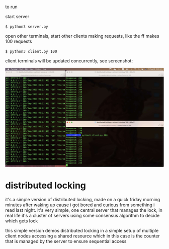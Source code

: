 to run

start server

`
$ python3 server.py
`

open other terminals, start other clients making requests, like the ff makes 100 requests

`
$ python3 client.py 100
`

client terminals will be updated concurrently, see screenshot:

![img](screenshot.jpg)

# distributed locking

it's a simple version of distributed locking, made on a quick friday morning minutes after waking up cause i got bored and curious from something i read last night. it's very simple, one central server that manages the lock, in real life it's a cluster of servers using some consensus algorithm to decide which gets lock


this simple version demos distributed locking in a simple setup of multiple client nodes accessing a shared resource which in this case is the counter that is managed by the server to ensure sequential access